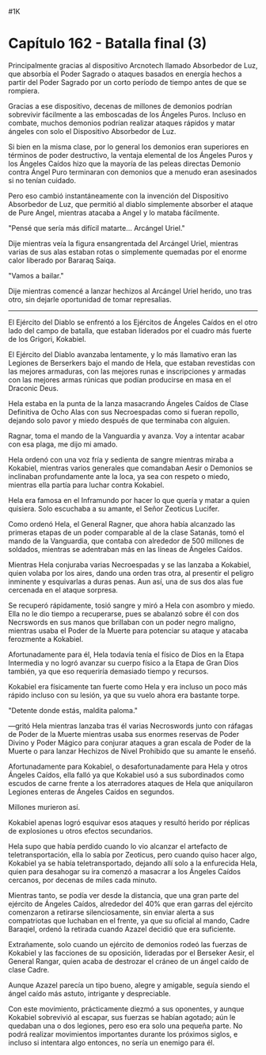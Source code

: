 
#1K 

# Capítulo 162 - Batalla final (3)


Principalmente gracias al dispositivo Arcnotech llamado Absorbedor de Luz, que absorbía el Poder Sagrado o ataques basados ​​en energía hechos a partir del Poder Sagrado por un corto período de tiempo antes de que se rompiera.

Gracias a ese dispositivo, decenas de millones de demonios podrían sobrevivir fácilmente a las emboscadas de los Ángeles Puros. Incluso en combate, muchos demonios podrían realizar ataques rápidos y matar ángeles con solo el Dispositivo Absorbedor de Luz.

Si bien en la misma clase, por lo general los demonios eran superiores en términos de poder destructivo, la ventaja elemental de los Ángeles Puros y los Ángeles Caídos hizo que la mayoría de las peleas directas Demonio contra Ángel Puro terminaran con demonios que a menudo eran asesinados si no tenían cuidado.

Pero eso cambió instantáneamente con la invención del Dispositivo Absorbedor de Luz, que permitió al diablo simplemente absorber el ataque de Pure Angel, mientras atacaba a Angel y lo mataba fácilmente.

"Pensé que sería más difícil matarte... Arcángel Uriel."

Dije mientras veía la figura ensangrentada del Arcángel Uriel, mientras varias de sus alas estaban rotas o simplemente quemadas por el enorme calor liberado por Bararaq Saiqa.

"Vamos a bailar."

Dije mientras comencé a lanzar hechizos al Arcángel Uriel herido, uno tras otro, sin dejarle oportunidad de tomar represalias.

***

El Ejército del Diablo se enfrentó a los Ejércitos de Ángeles Caídos en el otro lado del campo de batalla, que estaban liderados por el cuadro más fuerte de los Grigori, Kokabiel.

El Ejército del Diablo avanzaba lentamente, y lo más llamativo eran las Legiones de Berserkers bajo el mando de Hela, que estaban revestidas con las mejores armaduras, con las mejores runas e inscripciones y armadas con las mejores armas rúnicas que podían producirse en masa en el Draconic Deus.

Hela estaba en la punta de la lanza masacrando Ángeles Caídos de Clase Definitiva de Ocho Alas con sus Necroespadas como si fueran repollo, dejando solo pavor y miedo después de que terminaba con alguien.

Ragnar, toma el mando de la Vanguardia y avanza. Voy a intentar acabar con esa plaga, me dijo mi amado.

Hela ordenó con una voz fría y sedienta de sangre mientras miraba a Kokabiel, mientras varios generales que comandaban Aesir o Demonios se inclinaban profundamente ante la loca, ya sea con respeto o miedo, mientras ella partía para luchar contra Kokabiel.

Hela era famosa en el Inframundo por hacer lo que quería y matar a quien quisiera. Solo escuchaba a su amante, el Señor Zeoticus Lucifer.

Como ordenó Hela, el General Ragner, que ahora había alcanzado las primeras etapas de un poder comparable al de la clase Satanás, tomó el mando de la Vanguardia, que contaba con alrededor de 500 millones de soldados, mientras se adentraban más en las líneas de Ángeles Caídos.

Mientras Hela conjuraba varias Necroespadas y se las lanzaba a Kokabiel, quien volaba por los aires, dando una orden tras otra, al presentir el peligro inminente y esquivarlas a duras penas. Aun así, una de sus dos alas fue cercenada en el ataque sorpresa.

Se recuperó rápidamente, tosió sangre y miró a Hela con asombro y miedo. Ella no le dio tiempo a recuperarse, pues se abalanzó sobre él con dos Necrswords en sus manos que brillaban con un poder negro maligno, mientras usaba el Poder de la Muerte para potenciar su ataque y atacaba ferozmente a Kokabiel.

Afortunadamente para él, Hela todavía tenía el físico de Dios en la Etapa Intermedia y no logró avanzar su cuerpo físico a la Etapa de Gran Dios también, ya que eso requeriría demasiado tiempo y recursos.

Kokabiel era físicamente tan fuerte como Hela y era incluso un poco más rápido incluso con su lesión, ya que su vuelo ahora era bastante torpe.

"Detente donde estás, maldita paloma."

—gritó Hela mientras lanzaba tras él varias Necroswords junto con ráfagas de Poder de la Muerte mientras usaba sus enormes reservas de Poder Divino y Poder Mágico para conjurar ataques a gran escala de Poder de la Muerte o para lanzar Hechizos de Nivel Prohibido que su amante le enseñó.

Afortunadamente para Kokabiel, o desafortunadamente para Hela y otros Ángeles Caídos, ella falló ya que Kokabiel usó a sus subordinados como escudos de carne frente a los aterradores ataques de Hela que aniquilaron Legiones enteras de Ángeles Caídos en segundos.

Millones murieron así.

Kokabiel apenas logró esquivar esos ataques y resultó herido por réplicas de explosiones u otros efectos secundarios.

Hela supo que había perdido cuando lo vio alcanzar el artefacto de teletransportación, ella lo sabía por Zeoticus, pero cuando quiso hacer algo, Kokabiel ya se había teletransportado, dejando allí solo a la enfurecida Hela, quien para desahogar su ira comenzó a masacrar a los Ángeles Caídos cercanos, por decenas de miles cada minuto.

Mientras tanto, se podía ver desde la distancia, que una gran parte del ejército de Ángeles Caídos, alrededor del 40% que eran garras del ejército comenzaron a retirarse silenciosamente, sin enviar alerta a sus compatriotas que luchaban en el frente, ya que su oficial al mando, Cadre Baraqiel, ordenó la retirada cuando Azazel decidió que era suficiente.

Extrañamente, solo cuando un ejército de demonios rodeó las fuerzas de Kokabiel y las facciones de su oposición, lideradas por el Berseker Aesir, el General Rangar, quien acaba de destrozar el cráneo de un ángel caído de clase Cadre.

Aunque Azazel parecía un tipo bueno, alegre y amigable, seguía siendo el ángel caído más astuto, intrigante y despreciable.

Con este movimiento, prácticamente diezmó a sus oponentes, y aunque Kokabiel sobrevivió al escapar, sus fuerzas se habían agotado; aún le quedaban una o dos legiones, pero eso era solo una pequeña parte. No podrá realizar movimientos importantes durante los próximos siglos, e incluso si intentara algo entonces, no sería un enemigo para él.